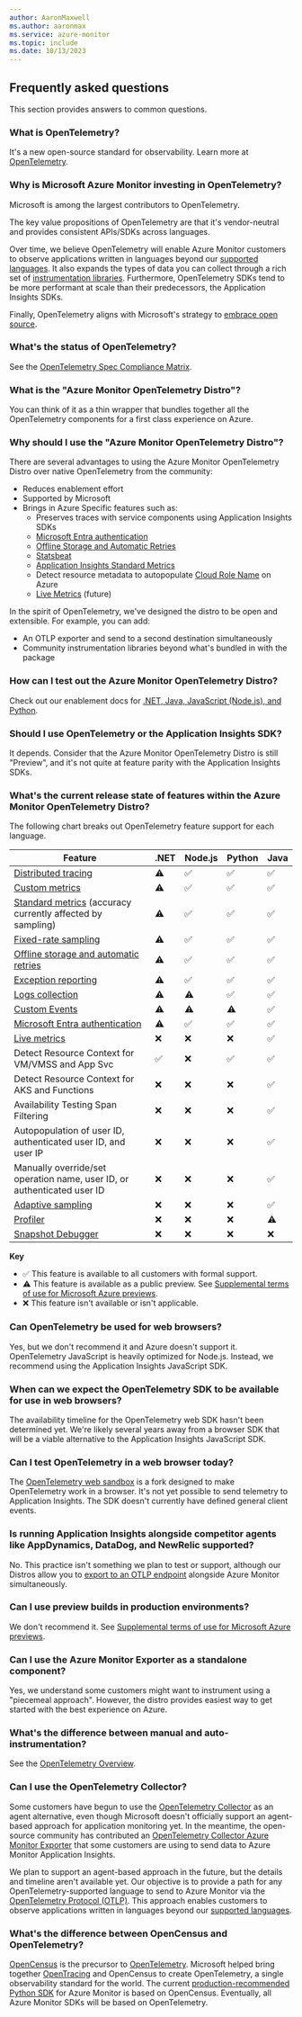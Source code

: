```yaml
---
author: AaronMaxwell
ms.author: aaronmax
ms.service: azure-monitor
ms.topic: include
ms.date: 10/13/2023
---
```


## Frequently asked questions

This section provides answers to common questions.

### What is OpenTelemetry?

It's a new open-source standard for observability. Learn more at [OpenTelemetry](https://opentelemetry.io/).

### Why is Microsoft Azure Monitor investing in OpenTelemetry?

Microsoft is among the largest contributors to OpenTelemetry.
          
The key value propositions of OpenTelemetry are that it's vendor-neutral and provides consistent APIs/SDKs across languages.
          
Over time, we believe OpenTelemetry will enable Azure Monitor customers to observe applications written in languages beyond our [supported languages](../app/app-insights-overview.md#supported-languages). It also expands the types of data you can collect through a rich set of [instrumentation libraries](https://opentelemetry.io/docs/concepts/components/#instrumentation-libraries). Furthermore, OpenTelemetry SDKs tend to be more performant at scale than their predecessors, the Application Insights SDKs.

Finally, OpenTelemetry aligns with Microsoft's strategy to [embrace open source](https://opensource.microsoft.com/).

### What's the status of OpenTelemetry?

See the [OpenTelemetry Spec Compliance Matrix](https://github.com/open-telemetry/opentelemetry-specification/blob/main/spec-compliance-matrix.md).

### What is the "Azure Monitor OpenTelemetry Distro"?

You can think of it as a thin wrapper that bundles together all the OpenTelemetry components for a first class experience on Azure.

### Why should I use the "Azure Monitor OpenTelemetry Distro"?

There are several advantages to using the Azure Monitor OpenTelemetry Distro over native OpenTelemetry from the community:
- Reduces enablement effort
- Supported by Microsoft
- Brings in Azure Specific features such as:
   - Preserves traces with service components using Application Insights SDKs
   - [Microsoft Entra authentication](../app/azure-ad-authentication.md)
   - [Offline Storage and Automatic Retries](../app/opentelemetry-configuration.md#offline-storage-and-automatic-retries)
   - [Statsbeat](../app/statsbeat.md)
   - [Application Insights Standard Metrics](../app/standard-metrics.md)
   - Detect resource metadata to autopopulate [Cloud Role Name](../app/app-map.md#understand-the-cloud-role-name-within-the-context-of-an-application-map) on Azure
   - [Live Metrics](../app/live-stream.md) (future)
          
In the spirit of OpenTelemetry, we've designed the distro to be open and extensible. For example, you can add:
- An OTLP exporter and send to a second destination simultaneously
- Community instrumentation libraries beyond what's bundled in with the package
 
### How can I test out the Azure Monitor OpenTelemetry Distro?

Check out our enablement docs for [.NET, Java, JavaScript (Node.js), and Python](../app/opentelemetry-enable.md).

### Should I use OpenTelemetry or the Application Insights SDK?

It depends. Consider that the Azure Monitor OpenTelemetry Distro is still "Preview", and it's not quite at feature parity with the Application Insights SDKs.

### What's the current release state of features within the Azure Monitor OpenTelemetry Distro?

The following chart breaks out OpenTelemetry feature support for each language.

|Feature                                                                                                             | .NET               | Node.js            | Python             | Java               |
|--------------------------------------------------------------------------------------------------------------------|--------------------|--------------------|--------------------|--------------------|
| [Distributed tracing](../app/distributed-tracing-telemetry-correlation.md)                                            | :warning:          | :white_check_mark: | :white_check_mark: | :white_check_mark: |
| [Custom metrics](../app/opentelemetry-add-modify.md#add-custom-metrics)                                               | :warning:          | :white_check_mark: | :white_check_mark: | :white_check_mark: |
| [Standard metrics](../app/standard-metrics.md) (accuracy currently affected by sampling)                              | :warning:          | :white_check_mark: | :white_check_mark: | :white_check_mark: |
| [Fixed-rate sampling](../app/sampling.md)                                                                             | :warning:          | :white_check_mark: | :white_check_mark: | :white_check_mark: |
| [Offline storage and automatic retries](../app/opentelemetry-configuration.md#offline-storage-and-automatic-retries)  | :warning:          | :white_check_mark: | :white_check_mark: | :white_check_mark: |
| [Exception reporting](../app/asp-net-exceptions.md)                                                                   | :warning:          | :white_check_mark: | :white_check_mark: | :white_check_mark: |
| [Logs collection](../app/asp-net-trace-logs.md)                                                                       | :warning:          | :warning:    | :white_check_mark: | :white_check_mark: |
| [Custom Events](../app/usage-overview.md#custom-business-events)                                                      | :warning:          | :warning:          | :warning:          | :white_check_mark: |
| [Microsoft Entra authentication](../app/azure-ad-authentication.md)                                            | :warning:          | :white_check_mark: | :white_check_mark: | :white_check_mark: |
| [Live metrics](../app/live-stream.md)                                                                                 | :x:                | :x:                | :x:                | :white_check_mark: |
| Detect Resource Context for VM/VMSS and App Svc                                                                    | :white_check_mark: | :x:                | :white_check_mark: | :white_check_mark: |
| Detect Resource Context for AKS and Functions                                                                      | :x:                | :x:                | :x:                | :white_check_mark: |           
| Availability Testing Span Filtering                                                                                | :x:                | :x:                | :x:                | :white_check_mark: |
| Autopopulation of user ID, authenticated user ID, and user IP                                                      | :x:                | :x:                | :x:                | :white_check_mark: |
| Manually override/set operation name, user ID, or authenticated user ID                                            | :x:                | :x:                | :x:                | :white_check_mark: |
| [Adaptive sampling](../app/sampling.md#adaptive-sampling)                                                             | :x:                | :x:                | :x:                | :white_check_mark: |
| [Profiler](../profiler/profiler-overview.md)                                                                          | :x:                | :x:                | :x:                | :warning:          |
| [Snapshot Debugger](../snapshot-debugger/snapshot-debugger.md)                                                        | :x:                | :x:                | :x:                | :x:                |
          
**Key**
- :white_check_mark: This feature is available to all customers with formal support.
- :warning: This feature is available as a public preview. See [Supplemental terms of use for Microsoft Azure previews](https://azure.microsoft.com/support/legal/preview-supplemental-terms/).
- :x: This feature isn't available or isn't applicable.

### Can OpenTelemetry be used for web browsers?

Yes, but we don't recommend it and Azure doesn't support it. OpenTelemetry JavaScript is heavily optimized for Node.js. Instead, we recommend using the Application Insights JavaScript SDK.

### When can we expect the OpenTelemetry SDK to be available for use in web browsers?

The availability timeline for the OpenTelemetry web SDK hasn't been determined yet. We're likely several years away from a browser SDK that will be a viable alternative to the Application Insights JavaScript SDK.

### Can I test OpenTelemetry in a web browser today?

The [OpenTelemetry web sandbox](https://github.com/open-telemetry/opentelemetry-sandbox-web-js) is a fork designed to make OpenTelemetry work in a browser. It's not yet possible to send telemetry to Application Insights. The SDK doesn't currently have defined general client events.

### Is running Application Insights alongside competitor agents like AppDynamics, DataDog, and NewRelic supported?

No. This practice isn't something we plan to test or support, although our Distros allow you to [export to an OTLP endpoint](../app/opentelemetry-configuration.md#enable-the-otlp-exporter) alongside Azure Monitor simultaneously.

### Can I use preview builds in production environments?

We don't recommend it. See [Supplemental terms of use for Microsoft Azure previews](https://azure.microsoft.com/support/legal/preview-supplemental-terms/).

### Can I use the Azure Monitor Exporter as a standalone component?

Yes, we understand some customers might want to instrument using a "piecemeal approach". However, the distro provides easiest way to get started with the best experience on Azure.

### What's the difference between manual and auto-instrumentation?

See the [OpenTelemetry Overview](../app/opentelemetry-overview.md#instrumentation-options).

### Can I use the OpenTelemetry Collector?

Some customers have begun to use the [OpenTelemetry Collector](https://github.com/open-telemetry/opentelemetry-collector/blob/main/docs/design.md) as an agent alternative, even though Microsoft doesn't officially support an agent-based approach for application monitoring yet. In the meantime, the open-source community has contributed an [OpenTelemetry Collector Azure Monitor Exporter](https://github.com/open-telemetry/opentelemetry-collector-contrib/tree/main/exporter/azuremonitorexporter) that some customers are using to send data to Azure Monitor Application Insights.
          
We plan to support an agent-based approach in the future, but the details and timeline aren't available yet. Our objective is to provide a path for any OpenTelemetry-supported language to send to Azure Monitor via the [OpenTelemetry Protocol (OTLP)](https://github.com/open-telemetry/opentelemetry-proto/blob/main/docs/README.md). This approach enables customers to observe applications written in languages beyond our [supported languages](../app/app-insights-overview.md#supported-languages). 

### What's the difference between OpenCensus and OpenTelemetry?

[OpenCensus](https://opencensus.io/) is the precursor to [OpenTelemetry](https://opentelemetry.io/). Microsoft helped bring together [OpenTracing](https://opentracing.io/) and OpenCensus to create OpenTelemetry, a single observability standard for the world. The current [production-recommended Python SDK](/previous-versions/azure/azure-monitor/app/opencensus-python) for Azure Monitor is based on OpenCensus. Eventually, all Azure Monitor SDKs will be based on OpenTelemetry.
